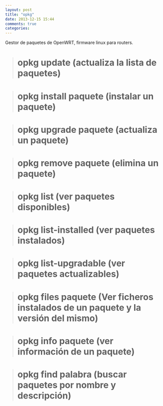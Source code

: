 ```yaml
---
layout: post
title: "opkg"
date: 2013-12-15 15:44
comments: true
categories: 
---
```

Gestor de paquetes de OpenWRT, firmware linux para routers.

># opkg update (actualiza la lista de paquetes)

># opkg install paquete (instalar un paquete)

># opkg upgrade paquete (actualiza un paquete)

># opkg remove paquete (elimina un paquete)

># opkg list (ver paquetes disponibles)

># opkg list-installed (ver paquetes instalados)

># opkg list-upgradable (ver paquetes actualizables)

># opkg files paquete (Ver ficheros instalados de un paquete y la versión del mismo)

># opkg info paquete (ver información de un paquete)

># opkg find palabra (buscar paquetes por nombre y descripción)

